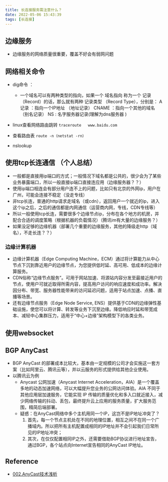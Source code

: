 ```yaml
---
title: 长连接服务需注意什么？
date: 2022-05-06 15:43:39
tags: [长连接]
---
```


## 边缘服务
+ 边缘服务的网络质量很重要，覆盖不好会有弱网问题

## 网络相关命令
+ dig命令 ：
    - 一个域名可以有两种类型的指向，如果一个 域名指向 称为一个 记录 （Record）的话，那么就有两种 记录类型 （Record Type），分别是：
      A记录 ：指向一个IP地址 （地址记录）
      CNAME ：指向一个其他的域名（别名记录）
      NS : 名字服务器记录(理解为dns服务器 )
+ linux查看网络路由跳转
`traceroute   www.baidu.com`

+ 查看路由表
`route -n（netstat -rn）`  

+ nslookup  

## 使用tcp长连通信 （个人总结）
+ 一般都是直接用ip端口的方式；一般情况下域名都是公共的，很少会为了某些业务暴露端口，所以一般直接ip端口直接连应用（边缘服务器？？）  
+ 使用ip端口相连会有部分用户连不上的问题，比如只有北京的外网ip，用户在广州，可能会连接不稳定（没走专线）
+ 非tcp长连，普通的http请求走域名（或cdn），返回用户一个就近的ip，进入这个ip之后，之后的通信都是内网通信（运营商内网，专线，CDN专线等）
+ 所以一般使用tcp长连，需要很多个边缘节点ip，分布在各个地方的机房，并配合合适的调度策略（根据机器的负载情况）（腾讯im有大量的边缘服务？）
+ 如果没足够的边缘机器（部署几个重要的边缘服务，其他的降级走http（域名），不走长连？？）


### 边缘计算机器
+ 边缘计算机器（Edge Computing Machine，ECM）通过将计算能力从中心节点下沉到靠近用户的边缘节点，为您提供低时延、高可用、低成本的边缘计算服务。
+ CDN俗称“边缘节点服务”。可用于网站加速、将源站内容分发至最接近用户的节点，使用户可就近取得所需内容，提高用户访问的响应速度和成功率。解决因分布、带宽、服务器性能带来的访问延迟问题，适用于站点加速、点播、直播等场景。
+ 还有边缘节点服务（Edge Node Service, ENS）提供基于CDN的边缘弹性基础设施，使您可以将计算、转发等业务下沉至边缘。降低响应时延和带宽成本、减轻中心集群压力，适用于“中心+边缘”架构模型下的各类业务。

## 使用websocket     

## BGP AnyCast
+ BGP AnyCast 的部署成本比较大，基本由一定规模的公司才会实施这一套方案（比如阿里云、腾讯云等），并以云服务的形式提供给其他企业使用。
+ 以腾讯云为例
	- Anycast 公网加速（Anycast Internet Acceleration，AIA）是一个覆盖多地的动态加速网络，可以大幅提升您业务的公网访问体验。AIA 不同于其他应用层加速服务，它能实现 IP 传输的质量优化和多入口就近接入，减少网络传输的抖动、丢包，最终提升云上应用的服务质量，扩大服务范围，精简后端部署。
	- 疑惑：在AnyCast网络中多个主机用同一个IP，这岂不是IP地址冲突了？
	  1. 首先，每一个节点主机处在不同的地理位置，相互之间不在同一个广播域内。所以把所有主机配置成相同的IP地址并不会引起我们日常所见的IP地址冲突；
	  2. 其次，在仅仅配置相同IP之外，还需要借助BGP协议进行地址宣告，通过BGP，各个站点向Internet宣告相同的AnyCast IP地址。

## Reference
+ [002.AnyCast技术浅析](https://cloud.tencent.com/developer/article/1473063)